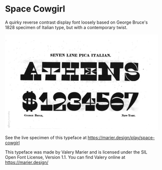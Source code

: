 # Space Cowgirl
A quirky reverse contrast display font loosely based on George Bruce's 1828 specimen of Italian type, but with a contemporary twist.

![The 1828 George Bruce Italian Type Specimen](https://raw.githubusercontent.com/cosmicmocha/spaceCowgirl/master/reference.jpg)

See the live specimen of this typeface at https://marier.design/play/space-cowgirl

This typeface was made by Valery Marier and is licensed under the SIL Open Font License, Version 1.1. You can find Valery online at https://marier.design/
